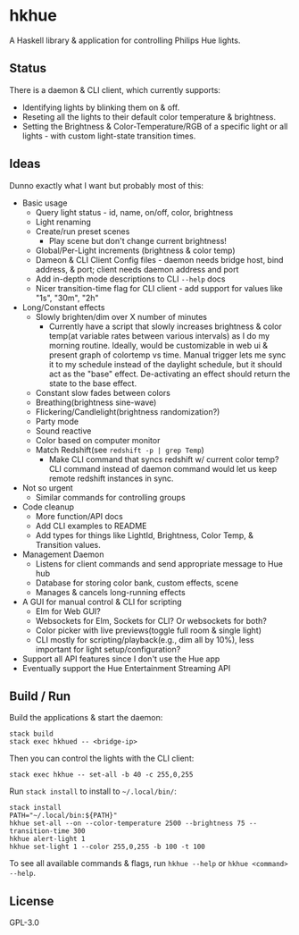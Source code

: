 # hkhue

A Haskell library & application for controlling Philips Hue lights.


## Status

There is a daemon & CLI client, which currently supports:

* Identifying lights by blinking them on & off.
* Reseting all the lights to their default color temperature & brightness.
* Setting the Brightness & Color-Temperature/RGB of a specific light or all
  lights - with custom light-state transition times.


## Ideas

Dunno exactly what I want but probably most of this:

* Basic usage
  * Query light status - id, name, on/off, color, brightness
  * Light renaming
  * Create/run preset scenes
    * Play scene but don't change current brightness!
  * Global/Per-Light increments (brightness & color temp)
  * Dameon & CLI Client Config files - daemon needs bridge host, bind address,
    & port; client needs daemon address and port
  * Add in-depth mode descriptions to CLI `--help` docs
  * Nicer transition-time flag for CLI client - add support for values
    like "1s", "30m", "2h"
* Long/Constant effects
  * Slowly brighten/dim over X number of minutes
    * Currently have a script that slowly increases brightness & color
      temp(at variable rates between various intervals) as I do my
      morning routine. Ideally, would be customizable in web ui &
      present graph of colortemp vs time. Manual trigger lets me sync it
      to my schedule instead of the daylight schedule, but it should act as the
      "base" effect. De-activating an effect should return the state to the
      base effect.
  * Constant slow fades between colors
  * Breathing(brightness sine-wave)
  * Flickering/Candlelight(brightness randomization?)
  * Party mode
  * Sound reactive
  * Color based on computer monitor
  * Match Redshift(see `redshift -p | grep Temp`)
    * Make CLI command that syncs redshift w/ current color temp? CLI command
      instead of daemon command would let us keep remote redshift instances in
      sync.
* Not so urgent
  * Similar commands for controlling groups
* Code cleanup
  * More function/API docs
  * Add CLI examples to README
  * Add types for things like LightId, Brightness, Color Temp, &
    Transition  values.
* Management Daemon
  * Listens for client commands and send appropriate message to Hue hub
  * Database for storing color bank, custom effects, scene
  * Manages & cancels long-running effects
* A GUI for manual control & CLI for scripting
  * Elm for Web GUI?
  * Websockets for Elm, Sockets for CLI? Or websockets for both?
  * Color picker with live previews(toggle full room & single light)
  * CLI mostly for scripting/playback(e.g., dim all by 10%), less important for
    light setup/configuration?
* Support all API features since I don't use the Hue app
* Eventually support the Hue Entertainment Streaming API


## Build / Run

Build the applications & start the daemon:

```
stack build
stack exec hkhued -- <bridge-ip>
```

Then you can control the lights with the CLI client:

```
stack exec hkhue -- set-all -b 40 -c 255,0,255
```

Run `stack install` to install to `~/.local/bin/`:

```
stack install
PATH="~/.local/bin:${PATH}"
hkhue set-all --on --color-temperature 2500 --brightness 75 --transition-time 300
hkhue alert-light 1
hkhue set-light 1 --color 255,0,255 -b 100 -t 100
```

To see all available commands & flags, run `hkhue --help` or `hkhue <command>
--help`.

## License

GPL-3.0
